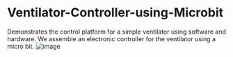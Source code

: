 # Ventilator-Controller-using-Microbit
Demonstrates the control platform for a simple ventilator using software and hardware. We assemble an electronic controller for the ventilator using a micro bit.
![image](https://user-images.githubusercontent.com/71836374/144595700-0458a0a0-6028-4567-ab00-5d832e0d5463.png)

